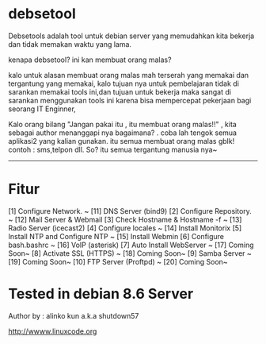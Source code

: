 # debsetool

Debsetools adalah tool untuk debian server yang memudahkan kita bekerja dan tidak memakan waktu yang lama.


kenapa debsetool? ini kan membuat orang malas?

kalo untuk alasan membuat orang malas mah terserah yang memakai dan tergantung yang memakai, kalo tujuan nya untuk pembelajaran tidak di sarankan memakai tools ini,dan tujuan untuk bekerja maka sangat di sarankan menggunakan tools ini karena bisa mempercepat pekerjaan bagi seorang IT Enginner,

Kalo orang bilang "Jangan pakai itu , itu membuat orang malas!!" , kita sebagai author menanggapi nya bagaimana? . coba lah tengok semua aplikasi2 yang kalian gunakan. itu semua membuat orang malas gblk! contoh : sms,telpon dll. 
So? itu semua tergantung manusia nya~

-------------------------------------------------------------------------------------------------------
# Fitur

[1] Configure Network.            ~ [11] DNS Server (bind9) 
[2] Configure Repository.         ~ [12] Mail Server & Webmail 
[3] Check Hostname & Hostname -f  ~ [13] Radio Server (icecast2) 
[4] Configure locales             ~ [14] Install Monitorix
[5] Install NTP and Configure NTP ~ [15] Install Webmin
[6] Configure bash.bashrc         ~ [16] VoIP (asterisk)
[7] Auto Install WebServer        ~ [17] Coming Soon~
[8] Activate SSL (HTTPS)          ~ [18] Coming Soon~
[9] Samba Server                  ~ [19] Coming Soon~
[10] FTP Server (Proftpd)         ~ [20] Coming Soon~

# Tested in debian 8.6 Server

Author by : alinko kun a.k.a shutdown57

http://wwww.linuxcode.org
